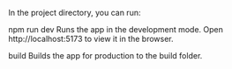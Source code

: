 In the project directory, you can run:

npm run dev
Runs the app in the development mode.
Open http://localhost:5173 to view it in the browser.

build
Builds the app for production to the build folder.


